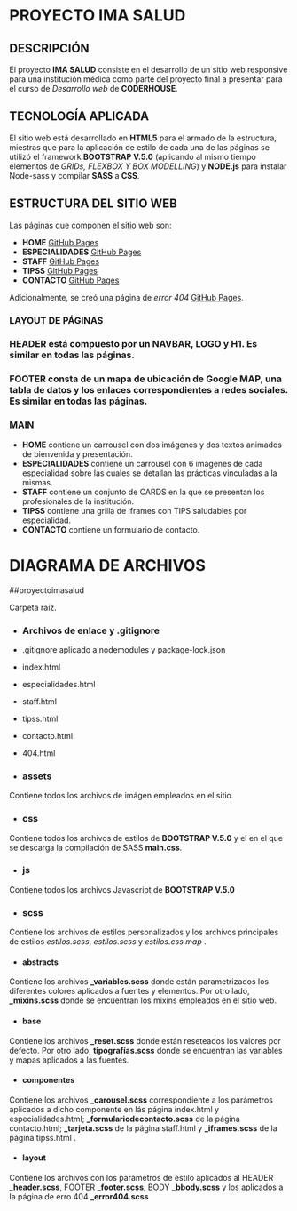 # PROYECTO IMA SALUD

## DESCRIPCIÓN

El proyecto **IMA SALUD** consiste en el desarrollo de un sitio web responsive para una institución médica como parte del proyecto final a presentar para el curso de *Desarrollo web* de **CODERHOUSE**.

## TECNOLOGÍA APLICADA

El sitio web está desarrollado en **HTML5** para el armado de la estructura, miestras que para la aplicación de estilo de cada una de las páginas se utilizó el framework **BOOTSTRAP V.5.0** (aplicando al mismo tiempo elementos de *GRIDs, FLEXBOX Y BOX MODELLING*) y **NODE.js** para instalar Node-sass y compilar **SASS** a **CSS**.

## ESTRUCTURA DEL SITIO WEB

Las páginas que componen el sitio web son:

- **HOME** [GitHub Pages](https://julianrius.github.io/proyectoimasalud/index.html)
- **ESPECIALIDADES** [GitHub Pages](https://julianrius.github.io/proyectoimasalud/especialidades.html)
- **STAFF** [GitHub Pages](https://julianrius.github.io/proyectoimasalud/staff.html)
- **TIPSS** [GitHub Pages](https://julianrius.github.io/proyectoimasalud/tipss.html)
- **CONTACTO** [GitHub Pages](https://julianrius.github.io/proyectoimasalud/contacto.html)

Adicionalmente, se creó una página de *error 404* [GitHub Pages](https://julianrius.github.io/proyectoimasalud/404.html).

### LAYOUT DE PÁGINAS



### HEADER está compuesto por un NAVBAR, LOGO y H1. Es similar en todas las páginas. 



### FOOTER consta de un mapa de ubicación de Google MAP, una tabla de datos y los enlaces correspondientes a redes sociales. Es similar en todas las páginas.

### MAIN

- **HOME** contiene un carrousel con dos imágenes y dos textos animados de bienvenida y presentación.
- **ESPECIALIDADES** contiene un carrousel con 6 imágenes de cada especialidad sobre las cuales se detallan las prácticas vinculadas a la mismas.
- **STAFF** contiene un conjunto de CARDS en la que se presentan los profesionales de la institución.
- **TIPSS** contiene una grilla de iframes con TIPS saludables por especialidad.
- **CONTACTO** contiene un formulario de contacto.

# DIAGRAMA DE ARCHIVOS

##proyectoimasalud

Carpeta raíz.

- ### Archivos de enlace y .gitignore

- .gitignore aplicado a nodemodules y package-lock.json
- index.html
- especialidades.html
- staff.html
- tipss.html
- contacto.html
- 404.html

- ### assets

Contiene todos los archivos de imágen empleados en el sitio.

- ### css

Contiene todos los archivos de estilos de **BOOTSTRAP V.5.0** y el en el que se descarga la compilación de SASS **main.css**.

- ### js

Contiene todos los archivos Javascript de **BOOTSTRAP V.5.0**

- ### scss

Contiene los archivos de estilos personalizados y los archivos principales de estilos *estilos.scss*, *estilos.scss* y *estilos.css.map* .

- #### abstracts

Contiene los archivos **_variables.scss** donde están parametrizados los diferentes colores aplicados a fuentes y elementos. Por otro lado, **_mixins.scss** donde se encuentran los mixins empleados en el sitio web.

- #### base

Contiene los archivos **_reset.scss** donde están reseteados los valores por defecto. Por otro lado, **tipografías.scss** donde se encuentran las variables y mapas aplicados a las fuentes.

- #### componentes      

Contiene los archivos  **_carousel.scss** correspondiente a los parámetros aplicados a dicho componente en lás página index.html y especialidades.html; **_formulariodecontacto.scss** de la página contacto.html; **_tarjeta.scss** de la página staff.html  y **_iframes.scss** de la página tipss.html
.
- #### layout

Contiene los archivos con los parámetros de estilo aplicados al HEADER **_header.scss**, FOOTER **_footer.scss**, BODY **_bbody.scss** y los aplicados a la página de erro 404 **_error404.scss**


